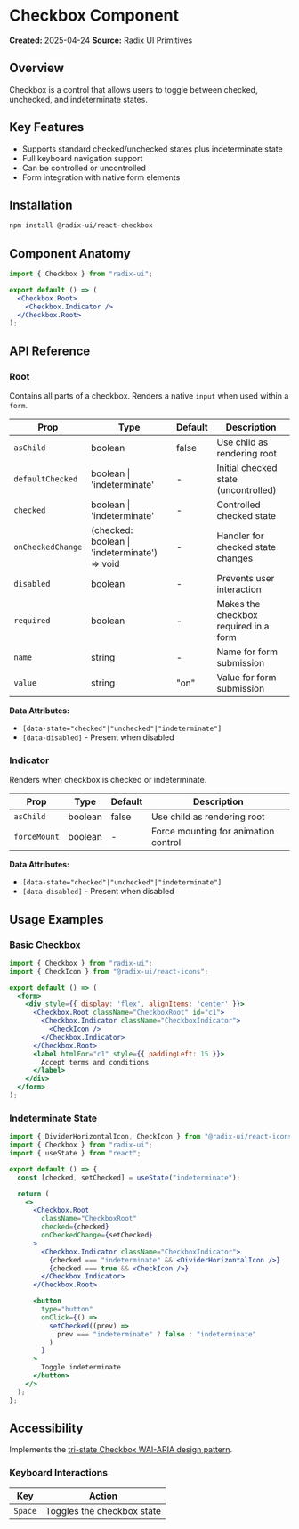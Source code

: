 # Checkbox Component

**Created:** 2025-04-24
**Source:** Radix UI Primitives

## Overview

Checkbox is a control that allows users to toggle between checked, unchecked, and indeterminate states.

## Key Features

- Supports standard checked/unchecked states plus indeterminate state
- Full keyboard navigation support
- Can be controlled or uncontrolled
- Form integration with native form elements

## Installation

```bash
npm install @radix-ui/react-checkbox
```

## Component Anatomy

```jsx
import { Checkbox } from "radix-ui";

export default () => (
  <Checkbox.Root>
    <Checkbox.Indicator />
  </Checkbox.Root>
);
```

## API Reference

### Root

Contains all parts of a checkbox. Renders a native `input` when used within a `form`.

| Prop | Type | Default | Description |
| ---- | ---- | ------- | ----------- |
| `asChild` | boolean | false | Use child as rendering root |
| `defaultChecked` | boolean \| 'indeterminate' | - | Initial checked state (uncontrolled) |
| `checked` | boolean \| 'indeterminate' | - | Controlled checked state |
| `onCheckedChange` | (checked: boolean \| 'indeterminate') => void | - | Handler for checked state changes |
| `disabled` | boolean | - | Prevents user interaction |
| `required` | boolean | - | Makes the checkbox required in a form |
| `name` | string | - | Name for form submission |
| `value` | string | "on" | Value for form submission |

**Data Attributes:**
- `[data-state="checked"|"unchecked"|"indeterminate"]`
- `[data-disabled]` - Present when disabled

### Indicator

Renders when checkbox is checked or indeterminate.

| Prop | Type | Default | Description |
| ---- | ---- | ------- | ----------- |
| `asChild` | boolean | false | Use child as rendering root |
| `forceMount` | boolean | - | Force mounting for animation control |

**Data Attributes:**
- `[data-state="checked"|"unchecked"|"indeterminate"]`
- `[data-disabled]` - Present when disabled

## Usage Examples

### Basic Checkbox

```jsx
import { Checkbox } from "radix-ui";
import { CheckIcon } from "@radix-ui/react-icons";

export default () => (
  <form>
    <div style={{ display: 'flex', alignItems: 'center' }}>
      <Checkbox.Root className="CheckboxRoot" id="c1">
        <Checkbox.Indicator className="CheckboxIndicator">
          <CheckIcon />
        </Checkbox.Indicator>
      </Checkbox.Root>
      <label htmlFor="c1" style={{ paddingLeft: 15 }}>
        Accept terms and conditions
      </label>
    </div>
  </form>
);
```

### Indeterminate State

```jsx
import { DividerHorizontalIcon, CheckIcon } from "@radix-ui/react-icons";
import { Checkbox } from "radix-ui";
import { useState } from "react";

export default () => {
  const [checked, setChecked] = useState("indeterminate");

  return (
    <>
      <Checkbox.Root
        className="CheckboxRoot"
        checked={checked}
        onCheckedChange={setChecked}
      >
        <Checkbox.Indicator className="CheckboxIndicator">
          {checked === "indeterminate" && <DividerHorizontalIcon />}
          {checked === true && <CheckIcon />}
        </Checkbox.Indicator>
      </Checkbox.Root>

      <button
        type="button"
        onClick={() =>
          setChecked((prev) =>
            prev === "indeterminate" ? false : "indeterminate"
          )
        }
      >
        Toggle indeterminate
      </button>
    </>
  );
};
```

## Accessibility

Implements the [tri-state Checkbox WAI-ARIA design pattern](https://www.w3.org/WAI/ARIA/apg/patterns/checkbox).

### Keyboard Interactions

| Key | Action |
| --- | ------ |
| `Space` | Toggles the checkbox state |